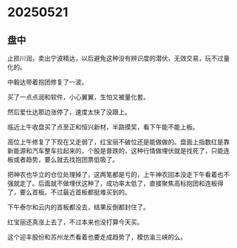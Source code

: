 # 20250521

## 盘中

止损川润，卖出宁波精达，以后避免这种没有辨识度的潜伏，无效交易，玩不过量化的。

中毅达带着抱团修复了一波。

买了一点点润和软件，小心翼翼，生怕又被量化套。

然后爱仕达那边涨停了，速度太快了没跟上。

临近上午收盘买了点至正和恒兴新材，半路摸奖，看下午能不能上板。

高位上午修复了下现在又走弱了，红宝丽不破位还是能做做的。盘面上指数红是靠新能源和汽车整车拉起来的，个股是普跌的，这种行情做埋伏就是找死了，只能连板或者趋势，要么就去找抱团票低吸了。

把神农也华立的仓位处理掉了，这两笔都是亏的，上午神农回本没走下午看着也不强就走了。后面就不做埋伏这种了，成功率太低了，直接聚焦高标抱团和连板得了，要么首板。不过最近首板都挺难买到的。

下午泰尔和云内的首板都没去，结果反倒都封住了。

红宝丽还真涨上去了，不过本来也没打算今天买。

这个迎丰股份和苏州龙杰看着也要走成趋势了，模仿渝三峡的么。
